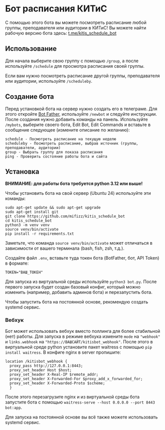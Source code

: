 # Бот расписания КИТиС
С помощью этого бота вы можете посмотреть расписание любой группы, преподавателя или аудитории в КИТиС!
Вы можете найти рабочую версию бота здесь: [t.me/kitis_schedule_bot](https://t.me/kitis_schedule_bot)

## Использование
Для начала выберите свою группу с помощью `/group`, а после используйте `/schedule` для просмотра расписания своей группы.

Если вам нужно посмотреть расписание другой группы, преподавателя или аудитории, используйте `/scheduleby`.

## Создание бота
Перед установкой бота на сервер нужно создать его в телеграме. Для этого откройте [Bot Father](https://t.me/BotFather), используйте `/newbot` и следуйте инструкции. После создания нужно добавить команды на панель. Используйте `/mybots`, выберите своего бота, Edit Bot, Edit Commands и вставьте в сообщение следующее (измените описание по желанию):

```
schedule - Посмотреть расписание на текущую неделю
scheduleby - Посмотреть расписание, выбрав источник (группы, преподаватели, аудитории)
group - Выбрать группу для показа расписания
ping - Проверить состояние работы бота и сайта
```

## Установка
**ВНИМАНИЕ: для работы бота требуется python 3.12 или выше!**

Чтобы установить бота на свой сервер (Ubuntu 24) используйте эти команды:
```
sudo apt-get update && sudo apt-get upgrade
sudo apt-get install git
git clone https://github.com/mifizz/kitis_schedule_bot
cd kitis_schedule_bot
python3 -m venv venv
source venv/bin/activate
pip install -r requirements.txt
```
Заметьте, что команда `source venv/bin/activate` может отличаться в зависимости от вашего терминала (bash, fish, zsh, т.д.).

Создайте файл `.env`, вставьте туда токен бота (BotFather, бот, API Token)  в формате:

```
TOKEN="ВАШ_ТОКЕН"
```

Для запуска из виртуальной среды используйте `python3 bot.py`. После первого запуска будет создан базовый конфиг, который можно изменить (например, добавить админов бота) и перезапустить бота.

Чтобы запустить бота на постоянной основе, рекомендую создать systemd сервис.

### Вебхук
Бот может использовать вебхук вместо поллинга для более стабильной (нет) работы. Для запуска в режиме вебхука измените `mode` на `"webhook"` и `links.webhook` на `"https://ВАШСАЙТ/kitisbot_webhook"`. После этого в виртуальной среде python установите пакет waitress с помощью `pip install waitress`. В конфиге nginx в server пропишите:
```
location /kitisbot_webhook {
  proxy_pass http://127.0.0.1:8443;
  proxy_set_header Host $host;
  proxy_set_header X-Real-IP $remote_addr;
  proxy_set_header X-Forwarded-For $proxy_add_x_forwarded_for;
  proxy_set_header X-Forwarded-Proto $scheme;
  }
```

После этого перезагрузите nginx и из виртуальной среды бота запустите бота с помощью `waitress-serve --host 0.0.0.0 --port 8443 bot:app`.

Для запуска на постоянной основе вы всё также можете использовать systemd сервис.
